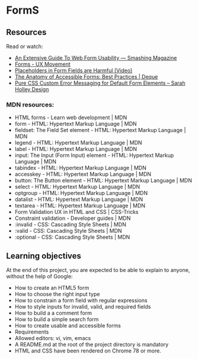 # FormS

## Resources
Read or watch:

- [An Extensive Guide To Web Form Usability — Smashing Magazine](https://www.smashingmagazine.com/2011/11/extensive-guide-web-form-usability/)
- [Forms - UX Movement](https://uxmovement.com/category/forms/)
- [Placeholders in Form Fields are Harmful (Video)](https://www.nngroup.com/videos/placeholders-form-fields/)
- [The Anatomy of Accessible Forms: Best Practices | Deque](https://www.deque.com/blog/anatomy-of-accessible-forms-best-practices/)
- [Pure CSS Custom Error Messaging for Default Form Elements – Sarah Holley Design](https://sarahholleydesign.com/pure-css-custom-error-messaging-for-default-form-elements/)

### MDN resources:

- HTML forms - Learn web development | MDN
- form - HTML: Hypertext Markup Language | MDN
- fieldset: The Field Set element - HTML: Hypertext Markup Language | MDN
- legend - HTML: Hypertext Markup Language | MDN
- label - HTML: Hypertext Markup Language | MDN
- input: The Input (Form Input) element - HTML: Hypertext Markup Language | MDN
- tabindex - HTML: Hypertext Markup Language | MDN
- accesskey - HTML: Hypertext Markup Language | MDN
- button: The Button element - HTML: Hypertext Markup Language | MDN
- select - HTML: Hypertext Markup Language | MDN
- optgroup - HTML: Hypertext Markup Language | MDN
- datalist - HTML: Hypertext Markup Language | MDN
- textarea - HTML: Hypertext Markup Language | MDN
- Form Validation UX in HTML and CSS | CSS-Tricks
- Constraint validation - Developer guides | MDN
- :invalid - CSS: Cascading Style Sheets | MDN
- :valid - CSS: Cascading Style Sheets | MDN
- :optional - CSS: Cascading Style Sheets | MDN

## Learning objectives

At the end of this project, you are expected to be able to explain to anyone, without the help of Google:

- How to create an HTML5 form
- How to choose the right input type
- How to constrain a form field with regular expressions
- How to style inputs for invalid, valid, and required fields
- How to build a a comment form
- How to build a simple search form
- How to create usable and accessible forms
- Requirements
- Allowed editors: vi, vim, emacs
- A README.md at the root of the project directory is mandatory
- HTML and CSS have been rendered on Chrome 78 or more.